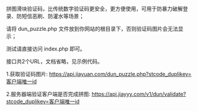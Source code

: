 拼图滑块验证码，比传统数字验证码更安全，更方便使用，可用于防暴力破解登录、防短信恶刷、防灌水等场景；

请将 dun_puzzle.php 文件放到你网站的根目录下，否则验证码图片会无法显示；

测试请直接访问 index.php 即可。

接口共2个URL，文档省略，见示例代码。

1.获取验证码图片: https://api.jiayuan.com/dun_puzzle.php?stcode_duplikey=客户端唯一id

2.服务器端验证客户端是否完成拼图: https://api.jiayyy.com/v1/dun/validate?stcode_duplikey=客户端唯一id
